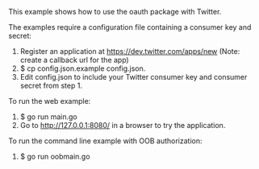 This example shows how to use the oauth package with Twitter.

The examples require a configuration file containing a consumer key and secret:

1. Register an application at https://dev.twitter.com/apps/new (Note: create a callback url for the app)
2. $ cp config.json.example config.json.
3. Edit config.json to include your Twitter consumer key and consumer secret from step 1.


To run the web example:

1. $ go run main.go
2. Go to http://127.0.0.1:8080/ in a browser to try the application.

To run the command line example with OOB authorization:

1. $ go run oobmain.go
